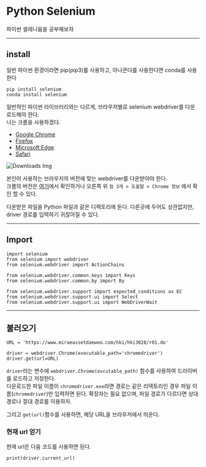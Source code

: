 # Python Selenium

파이썬 셀레니움을 공부해보자

---
## install

일반 파이썬 환경이라면 pip(pip3)를 사용하고, 아나콘다를 사용한다면 conda를 사용한다

<pre><code>pip install selenium
conda install selenium</code></pre>

일반적인 파이썬 라이브러리와는 다르게, 브라우저별로 selenium webdriver를 다운로드해야 한다.   
나는 크롬을 사용하겠다.

* [Google Chrome](https://sites.google.com/a/chromium.org/chromedriver/downloads)
* [Firefox](https://github.com/mozilla/geckodriver/releases)
* [Microsoft Edge](https://developer.microsoft.com/en-us/microsoft-edge/tools/webdriver/)
* [Safari](https://webkit.org/blog/6900/webdriver-support-in-safari-10/)

![Downloads Img](https://media.discordapp.net/attachments/721987795677216811/848866627483205662/E18489E185B3E1848FE185B3E18485E185B5E186ABE18489E185A3E186BA202021-05-3120E1848BE185A9E18492E185AE20.png)

본인이 사용하는 브라우저의 버전에 맞는 webdriver를 다운받아야 한다.   
크롬의 버전은 [여기](chrome://version)에서 확인하거나 오른쪽 위 `점 3개 > 도움말 > Chrome 정보` 에서 확인 할 수 있다.

다운받은 파일을 Python 파일과 같은 디렉토리에 둔다. 다른곳에 두어도 상관없지만, driver 경로를 입력하기 귀찮아질 수 있다.

---

## Import

<pre><code>import selenium
from selenium import webdriver
from selenium.webdriver import ActionChains

from selenium.webdriver.common.keys import Keys
from selenium.webdriver.common.by import By

from selenium.webdriver.support import expected_conditions as EC
from selenium.webdriver.support.ui import Select
from selenium.webdriver.support.ui import WebDriverWait</code></pre>

---

## 불러오기

<pre><code>URL = 'https://www.miraeassetdaewoo.com/hki/hki3028/r01.do'

driver = webdriver.Chrome(executable_path='chromedriver')
driver.get(url=URL)</code></pre>

`driver`라는 변수에 `webdriver.Chrome(excutable_path)` 함수를 사용하여 드라이버를 로드하고 저장한다.   
다운로드한 파일 이름이 `chromedriver.exe`라면 경로는 같은 리덱토리인 경우 파일 이름(`chromedriver`)만 입력하면 된다. 확장자는 필요 없으며, 파일 경로가 다르다면 상대 경로나 절대 경로를 이용하자.

그리고 `get(url)`함수를 사용하면, 해당 URL을 브라우저에서 띄운다.

### 현재 url 얻기

현재 url은 다음 코드를 사용하면 된다.
<pre><code>print(driver.current_url)</code></pre>

